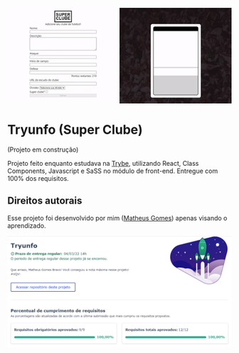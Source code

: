 ![Tryunfo (Super Clube)](src/images/vasco.gif)

# Tryunfo (Super Clube)
(Projeto em construção)

Projeto feito enquanto estudava na [Trybe](https://www.betrybe.com/), utilizando React, Class Components, Javascript e SaSS no módulo de front-end. Entregue com 100% dos requisitos.

## Direitos autorais

Esse projeto foi desenvolvido por mim ([Matheus Gomes](https://www.linkedin.com/in/matheusgb/)) apenas visando o aprendizado.

![100%](src/images/100%25.png)